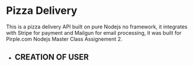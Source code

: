 # Pizza Delivery

This is a pizza delivery API built on pure Nodejs no framework, it integrates with Stripe for payment and Mailgun for email processing, it was built for Pirple.com Nodejs Master Class Assignement 2.

- ## CREATION OF USER
